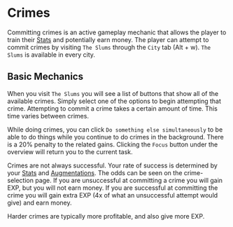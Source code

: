 # Crimes

Committing crimes is an active gameplay mechanic that allows the player to train
their [Stats](stats.md) and potentially earn money. The player can attempt to commit crimes
by visiting `The Slums` through the `City` tab (Alt + w).
`The Slums` is available in every city.

## Basic Mechanics

When you visit `The Slums` you will see a list of buttons that show all of the
available crimes. Simply select one of the options to begin attempting that
crime. Attempting to commit a crime takes a certain amount of time. This time
varies between crimes.

While doing crimes, you can click `Do something else simultaneously`
to be able to do things while you continue to do crimes in the background. There is a
20% penalty to the related gains. Clicking the `Focus` button under the overview
will return you to the current task.

Crimes are not always successful. Your rate of success is determined by your
[Stats](stats.md) and [Augmentations](augmentations.md). The odds can be seen on the crime-selection
page. If you are unsuccessful at committing a crime you will gain EXP,
but you will not earn money. If you are successful at committing the crime
you will gain extra EXP (4x of what an unsuccessful attempt would give)
and earn money.

Harder crimes are typically more profitable, and also give more EXP.
